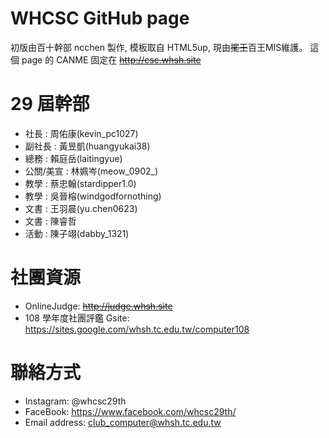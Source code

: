 # WHCSC GitHub page

初版由百十幹部 ncchen 製作, 模板取自 HTML5up, 現由~~擺王~~百王MIS維護。
這個 page 的 CANME 固定在 ~~http://csc.whsh.site~~ 

# 29 屆幹部
- 社長 : 周佑康(kevin_pc1027) 
- 副社長 : 黃昱凱(huangyukai38) 
- 總務 : 賴庭岳(laitingyue)
- 公關/美宣 : 林姵岑(meow_0902_) 
- 教學 : 蔡忠翰(stardipper1.0)
- 教學 : 吳晉榕(windgodfornothing) 
- 文書 : 王羽晨(yu.chen0623) 
- 文書 : 陳睿哲
- 活動 : 陳子翊(dabby_1321) 

# 社團資源

- OnlineJudge: ~~http://judge.whsh.site~~
- 108 學年度社團評鑑 Gsite: https://sites.google.com/whsh.tc.edu.tw/computer108

# 聯絡方式

- Instagram: @whcsc29th
- FaceBook: https://www.facebook.com/whcsc29th/
- Email address: club_computer@whsh.tc.edu.tw 
